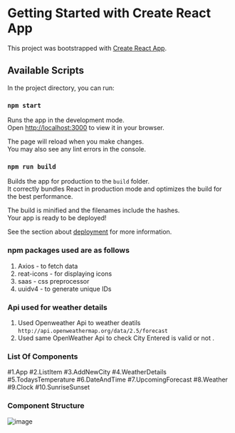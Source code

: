 # Getting Started with Create React App

This project was bootstrapped with [Create React App](https://github.com/facebook/create-react-app).

## Available Scripts

In the project directory, you can run:

### `npm start`

Runs the app in the development mode.\
Open [http://localhost:3000](http://localhost:3000) to view it in your browser.

The page will reload when you make changes.\
You may also see any lint errors in the console.

### `npm run build`

Builds the app for production to the `build` folder.\
It correctly bundles React in production mode and optimizes the build for the best performance.

The build is minified and the filenames include the hashes.\
Your app is ready to be deployed!

See the section about [deployment](https://facebook.github.io/create-react-app/docs/deployment) for more information.

### npm packages used are as follows

1. Axios         - to fetch data 
2. reat-icons    - for displaying icons
3. saas          - css preprocessor
4. uuidv4        - to generate unique IDs


### Api used for weather details

1. Used Openweather Api to weather deatils `http://api.openweathermap.org/data/2.5/forecast`
2. Used same OpenWeather Api to check City Entered is valid or not .


### List Of Components 
#1.App 
#2.ListItem
#3.AddNewCity
#4.WeatherDetails
#5.TodaysTemperature
#6.DateAndTime 
#7.UpcomingForecast
#8.Weather
#9.Clock
#10.SunriseSunset


### Component Structure

![image](https://user-images.githubusercontent.com/67903748/198066073-3ccaf989-c3f2-4b18-acbf-5d992c49f102.png)



     
